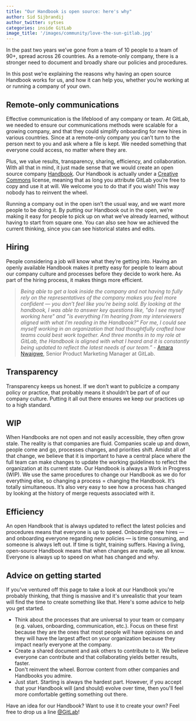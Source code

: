 ```yaml
---
title: "Our Handbook is open source: here's why"
author: Sid Sijbrandij
author_twitter: sytses
categories: inside GitLab
image_title: '/images/community/love-the-sun-gitlab.jpg'
---
```


In the past two years we’ve gone from a team of 10 people to a team of 90+, spread across 
26 countries. As a remote-only company, there is a stronger need to document and broadly share 
our policies and procedures.

In this post we’re explaining the reasons why having an open source Handbook
works for us, and how it can help you, whether you’re working at or running a company of
your own.

<!-- more -->

## Remote-only communications 

Effective communication is the lifeblood of any company or team. At GitLab, 
we needed to ensure our communications methods were scalable for a growing company, and that 
they could simplify onboarding for new hires in various countries. Since at a remote-only
company you can’t turn to the person next to you and ask where a file is kept. We needed
something that everyone could access, no matter where they are.

Plus, we value results, transparency, sharing, efficiency, and collaboration.
With all that in mind, it just made sense that we would create an open source
company [Handbook]. Our Handbook is actually under a [Creative Commons][cc-by] license,
meaning that as long you attribute GitLab you’re free to copy and use it at will. 
We welcome you to do that if you wish!
This way nobody has to reinvent the wheel.

Running a company out in the open isn’t the usual way,
and we want more people to be doing it. By putting our
Handbook out in the open, we’re making it easy for people to pick up on what
we’ve already learned, without having to start from square one. You can also
see how we achieved the current thinking, since you can see historical states and edits.

## Hiring

People considering a job will know what they’re getting into. Having an openly
available Handbook makes it pretty easy for people to learn about our company
culture and processes before they decide to work here. As part of the hiring
process, it makes things more efficient. 

> _Being able to get a look inside the company and not having to fully rely on the
representatives of the company makes you feel more confident — you don’t feel like
you’re being sold. By looking at the handbook, I was able to answer key questions like, "do I see myself 
working here" and "is everything I’m hearing from my interviewers aligned with what I’m reading in the Handbook?"
For me, I could see myself working in an organization that had thoughtfully crafted how teams could best work together.
And three months in to my role at GitLab, the Handbook is aligned with what I heard and it is constantly being
updated to reflect the latest needs of our team.”_ - [Amara Nwaigwe], Senior Product Marketing Manager at GitLab.

## Transparency

Transparency keeps us honest. If we don’t want to publicize a company policy or practice,
that probably means it shouldn’t be part of of our company culture. Putting it all out
there ensures we keep our practices up to a high standard.

## WIP

When Handbooks are not open and not easily accessible, they often grow stale. The reality is that companies are fluid. 
Companies scale up and down, people come and go, processes changes, and priorities shift. Amidst all of that change, 
we believe that it is important to have a central place where the full team can make changes to update the 
working guidelines to reflect the organization at its current state. Our Handbook is 
always a Work in Progress (WIP). We use the same procedures to change our Handbook as we do for
everything else, so changing a process = changing the Handbook. It’s totally simultaneous.
It’s also very easy to see how a process has changed by looking at the history of
merge requests associated with it.

## Efficiency

An open Handbook that is always updated to reflect the latest policies and procedures means that 
everyone is up to speed. Onboarding new hires — and onboarding everyone regarding new
policies — is time consuming, and someone is always left out. If time is tight, training
suffers. Having a living, open-source Handbook means that when changes are made, we all know.
Everyone is always up to speed on what has changed and why.

## Advice on getting started

If you've ventured off this page to take a look at our Handbook you're probably thinking, 
that thing is massive and it's unrealistic that your team will find the time to create something like that. 
Here's some advice to help you get started. 

* Think about the processes that are universal to your team or company (e.g. values, onboarding, communication, etc.). Focus on these first because they are the ones that most people will have opinions on and they will have the largest affect on your organization because they impact nearly everyone at the company.
* Create a shared document and ask others to contribute to it. We believe everyone can contribute and that collaborating yields better results, faster. 
* Don't reinvent the wheel. Borrow content from other companies and Handbooks you admire. 
* Just start. Starting is always the hardest part. However, if you accept that your Handbook will (and should) evolve over time, then you'll feel more comfortable getting something out there. 

Have an idea for our Handbook? Want to use it to create your own? Feel free to drop us a line [@GitLab]!

<!-- Identifiers, in alphabetical order -->

[Amara Nwaigwe]: https://twitter.com/its_amaracle
[@GitLab]: https://twitter.com/gitlab
[cc-by]: https://creativecommons.org/licenses/by-sa/4.0/
[Handbook]: /Handbook/
